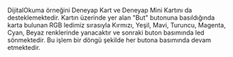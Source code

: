 DijitalOkuma örneğini Deneyap Kart ve Deneyap Mini Kartını da desteklemektedir. Kartın üzerinde yer alan "But" butonuna basıldığında karta bulunan RGB ledimiz sırasıyla Kırmızı, Yeşil, Mavi, Turuncu, Magenta, Cyan, Beyaz renklerinde yanacaktır ve sonraki buton basımında led sönmektedir. Bu işlem bir döngü şekilde her butona basımında devam etmektedir.
